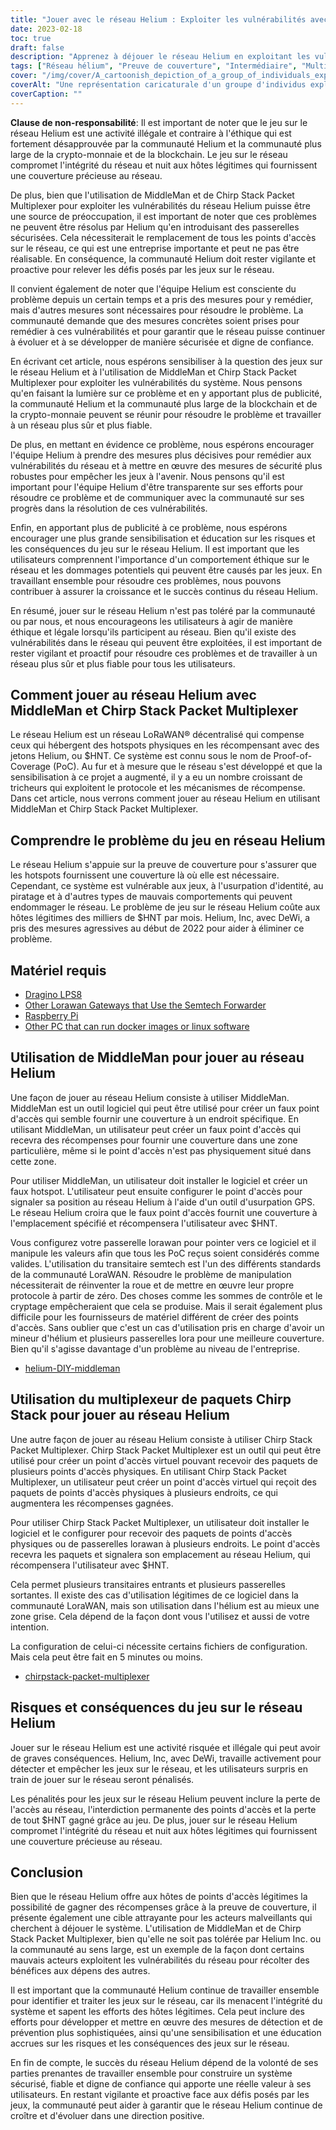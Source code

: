 ```yaml
---
title: "Jouer avec le réseau Helium : Exploiter les vulnérabilités avec MiddleMan et Chirp Stack Packet Multiplexer"
date: 2023-02-18
toc: true
draft: false
description: "Apprenez à déjouer le réseau Helium en exploitant les vulnérabilités avec MiddleMan et Chirp Stack Packet Multiplexer, ainsi que les risques et les conséquences de le faire."
tags: ["Réseau hélium", "Preuve de couverture", "Intermédiaire", "Multiplexeur de paquets de pile Chirp", "jeu vidéo", "exploiter les vulnérabilités", "Réseau LoRaWAN", "crypto-monnaie", "chaîne de blocs", "réseau décentralisé", "points chauds", "usurpation d'identité", "tricherie", "activité illégale", "pénalités", "intégrité du réseau", "récompenses", "acteurs malveillants", "sécurité Internet", "hôtes légitimes"]
cover: "/img/cover/A_cartoonish_depiction_of_a_group_of_individuals_exploiting.png"
coverAlt: "Une représentation caricaturale d'un groupe d'individus exploitant un ballon à hélium avec une image d'une passerelle LoRaWAN et d'un multiplexeur MiddleMan ou Chirp Stack Packet en arrière-plan."
coverCaption: ""
---
```


**Clause de non-responsabilité**:
Il est important de noter que le jeu sur le réseau Helium est une activité illégale et contraire à l'éthique qui est fortement désapprouvée par la communauté Helium et la communauté plus large de la crypto-monnaie et de la blockchain. Le jeu sur le réseau compromet l'intégrité du réseau et nuit aux hôtes légitimes qui fournissent une couverture précieuse au réseau.

De plus, bien que l'utilisation de MiddleMan et de Chirp Stack Packet Multiplexer pour exploiter les vulnérabilités du réseau Helium puisse être une source de préoccupation, il est important de noter que ces problèmes ne peuvent être résolus par Helium qu'en introduisant des passerelles sécurisées. Cela nécessiterait le remplacement de tous les points d'accès sur le réseau, ce qui est une entreprise importante et peut ne pas être réalisable. En conséquence, la communauté Helium doit rester vigilante et proactive pour relever les défis posés par les jeux sur le réseau.

Il convient également de noter que l'équipe Helium est consciente du problème depuis un certain temps et a pris des mesures pour y remédier, mais d'autres mesures sont nécessaires pour résoudre le problème. La communauté demande que des mesures concrètes soient prises pour remédier à ces vulnérabilités et pour garantir que le réseau puisse continuer à évoluer et à se développer de manière sécurisée et digne de confiance.

En écrivant cet article, nous espérons sensibiliser à la question des jeux sur le réseau Helium et à l'utilisation de MiddleMan et Chirp Stack Packet Multiplexer pour exploiter les vulnérabilités du système. Nous pensons qu'en faisant la lumière sur ce problème et en y apportant plus de publicité, la communauté Helium et la communauté plus large de la blockchain et de la crypto-monnaie peuvent se réunir pour résoudre le problème et travailler à un réseau plus sûr et plus fiable.

De plus, en mettant en évidence ce problème, nous espérons encourager l'équipe Helium à prendre des mesures plus décisives pour remédier aux vulnérabilités du réseau et à mettre en œuvre des mesures de sécurité plus robustes pour empêcher les jeux à l'avenir. Nous pensons qu'il est important pour l'équipe Helium d'être transparente sur ses efforts pour résoudre ce problème et de communiquer avec la communauté sur ses progrès dans la résolution de ces vulnérabilités.

Enfin, en apportant plus de publicité à ce problème, nous espérons encourager une plus grande sensibilisation et éducation sur les risques et les conséquences du jeu sur le réseau Helium. Il est important que les utilisateurs comprennent l'importance d'un comportement éthique sur le réseau et les dommages potentiels qui peuvent être causés par les jeux. En travaillant ensemble pour résoudre ces problèmes, nous pouvons contribuer à assurer la croissance et le succès continus du réseau Helium.

En résumé, jouer sur le réseau Helium n'est pas toléré par la communauté ou par nous, et nous encourageons les utilisateurs à agir de manière éthique et légale lorsqu'ils participent au réseau. Bien qu'il existe des vulnérabilités dans le réseau qui peuvent être exploitées, il est important de rester vigilant et proactif pour résoudre ces problèmes et de travailler à un réseau plus sûr et plus fiable pour tous les utilisateurs.

## Comment jouer au réseau Helium avec MiddleMan et Chirp Stack Packet Multiplexer
Le réseau Helium est un réseau LoRaWAN® décentralisé qui compense ceux qui hébergent des hotspots physiques en les récompensant avec des jetons Helium, ou $HNT. Ce système est connu sous le nom de Proof-of-Coverage (PoC). Au fur et à mesure que le réseau s'est développé et que la sensibilisation à ce projet a augmenté, il y a eu un nombre croissant de tricheurs qui exploitent le protocole et les mécanismes de récompense. Dans cet article, nous verrons comment jouer au réseau Helium en utilisant MiddleMan et Chirp Stack Packet Multiplexer.

## Comprendre le problème du jeu en réseau Helium
Le réseau Helium s'appuie sur la preuve de couverture pour s'assurer que les hotspots fournissent une couverture là où elle est nécessaire. Cependant, ce système est vulnérable aux jeux, à l'usurpation d'identité, au piratage et à d'autres types de mauvais comportements qui peuvent endommager le réseau. Le problème de jeu sur le réseau Helium coûte aux hôtes légitimes des milliers de $HNT par mois. Helium, Inc, avec DeWi, a pris des mesures agressives au début de 2022 pour aider à éliminer ce problème.

## Matériel requis
- [Dragino LPS8](https://www.ebay.com/sch/i.html?_nkw=dragino+lps8)
- [Other Lorawan Gateways that Use the Semtech Forwarder](https://amzn.to/41bcskb)
- [Raspberry Pi](https://amzn.to/3KjFCYp)
- [Other PC that can run docker images or linux software](https://amzn.to/3YkFhcj)

## Utilisation de MiddleMan pour jouer au réseau Helium
Une façon de jouer au réseau Helium consiste à utiliser MiddleMan. MiddleMan est un outil logiciel qui peut être utilisé pour créer un faux point d'accès qui semble fournir une couverture à un endroit spécifique. En utilisant MiddleMan, un utilisateur peut créer un faux point d'accès qui recevra des récompenses pour fournir une couverture dans une zone particulière, même si le point d'accès n'est pas physiquement situé dans cette zone.

Pour utiliser MiddleMan, un utilisateur doit installer le logiciel et créer un faux hotspot. L'utilisateur peut ensuite configurer le point d'accès pour signaler sa position au réseau Helium à l'aide d'un outil d'usurpation GPS. Le réseau Helium croira que le faux point d'accès fournit une couverture à l'emplacement spécifié et récompensera l'utilisateur avec $HNT.

Vous configurez votre passerelle lorawan pour pointer vers ce logiciel et il manipule les valeurs afin que tous les PoC reçus soient considérés comme valides. L'utilisation du transitaire semtech est l'un des différents standards de la communauté LoraWAN. Résoudre le problème de manipulation nécessiterait de réinventer la roue et de mettre en œuvre leur propre protocole à partir de zéro. Des choses comme les sommes de contrôle et le cryptage empêcheraient que cela se produise. Mais il serait également plus difficile pour les fournisseurs de matériel différent de créer des points d'accès. Sans oublier que c'est un cas d'utilisation pris en charge d'avoir un mineur d'hélium et plusieurs passerelles lora pour une meilleure couverture. Bien qu'il s'agisse davantage d'un problème au niveau de l'entreprise.

 - [helium-DIY-middleman](https://github.com/curiousfokker/helium-DIY-middleman)

## Utilisation du multiplexeur de paquets Chirp Stack pour jouer au réseau Helium
Une autre façon de jouer au réseau Helium consiste à utiliser Chirp Stack Packet Multiplexer. Chirp Stack Packet Multiplexer est un outil qui peut être utilisé pour créer un point d'accès virtuel pouvant recevoir des paquets de plusieurs points d'accès physiques. En utilisant Chirp Stack Packet Multiplexer, un utilisateur peut créer un point d'accès virtuel qui reçoit des paquets de points d'accès physiques à plusieurs endroits, ce qui augmentera les récompenses gagnées.

Pour utiliser Chirp Stack Packet Multiplexer, un utilisateur doit installer le logiciel et le configurer pour recevoir des paquets de points d'accès physiques ou de passerelles lorawan à plusieurs endroits. Le point d'accès recevra les paquets et signalera son emplacement au réseau Helium, qui récompensera l'utilisateur avec $HNT.

Cela permet plusieurs transitaires entrants et plusieurs passerelles sortantes. Il existe des cas d'utilisation légitimes de ce logiciel dans la communauté LoraWAN, mais son utilisation dans l'hélium est au mieux une zone grise. Cela dépend de la façon dont vous l'utilisez et aussi de votre intention.

La configuration de celui-ci nécessite certains fichiers de configuration. Mais cela peut être fait en 5 minutes ou moins.
- [chirpstack-packet-multiplexer](https://github.com/brocaar/chirpstack-packet-multiplexer)


## Risques et conséquences du jeu sur le réseau Helium
Jouer sur le réseau Helium est une activité risquée et illégale qui peut avoir de graves conséquences. Helium, Inc, avec DeWi, travaille activement pour détecter et empêcher les jeux sur le réseau, et les utilisateurs surpris en train de jouer sur le réseau seront pénalisés.

Les pénalités pour les jeux sur le réseau Helium peuvent inclure la perte de l'accès au réseau, l'interdiction permanente des points d'accès et la perte de tout $HNT gagné grâce au jeu. De plus, jouer sur le réseau Helium compromet l'intégrité du réseau et nuit aux hôtes légitimes qui fournissent une couverture précieuse au réseau.

## Conclusion
Bien que le réseau Helium offre aux hôtes de points d'accès légitimes la possibilité de gagner des récompenses grâce à la preuve de couverture, il présente également une cible attrayante pour les acteurs malveillants qui cherchent à déjouer le système. L'utilisation de MiddleMan et de Chirp Stack Packet Multiplexer, bien qu'elle ne soit pas tolérée par Helium Inc. ou la communauté au sens large, est un exemple de la façon dont certains mauvais acteurs exploitent les vulnérabilités du réseau pour récolter des bénéfices aux dépens des autres.

Il est important que la communauté Helium continue de travailler ensemble pour identifier et traiter les jeux sur le réseau, car ils menacent l'intégrité du système et sapent les efforts des hôtes légitimes. Cela peut inclure des efforts pour développer et mettre en œuvre des mesures de détection et de prévention plus sophistiquées, ainsi qu'une sensibilisation et une éducation accrues sur les risques et les conséquences des jeux sur le réseau.

En fin de compte, le succès du réseau Helium dépend de la volonté de ses parties prenantes de travailler ensemble pour construire un système sécurisé, fiable et digne de confiance qui apporte une réelle valeur à ses utilisateurs. En restant vigilante et proactive face aux défis posés par les jeux, la communauté peut aider à garantir que le réseau Helium continue de croître et d'évoluer dans une direction positive.